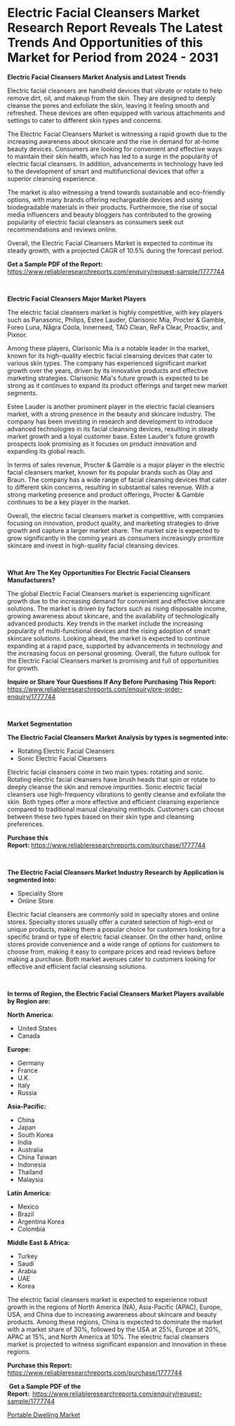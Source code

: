 <p><h1>Electric Facial Cleansers Market Research Report Reveals The Latest Trends And Opportunities of this Market for Period from 2024 - 2031</h1></p><p><strong>Electric Facial Cleansers Market Analysis and Latest Trends</strong></p>
<p><p>Electric facial cleansers are handheld devices that vibrate or rotate to help remove dirt, oil, and makeup from the skin. They are designed to deeply cleanse the pores and exfoliate the skin, leaving it feeling smooth and refreshed. These devices are often equipped with various attachments and settings to cater to different skin types and concerns.</p><p>The Electric Facial Cleansers Market is witnessing a rapid growth due to the increasing awareness about skincare and the rise in demand for at-home beauty devices. Consumers are looking for convenient and effective ways to maintain their skin health, which has led to a surge in the popularity of electric facial cleansers. In addition, advancements in technology have led to the development of smart and multifunctional devices that offer a superior cleansing experience.</p><p>The market is also witnessing a trend towards sustainable and eco-friendly options, with many brands offering rechargeable devices and using biodegradable materials in their products. Furthermore, the rise of social media influencers and beauty bloggers has contributed to the growing popularity of electric facial cleansers as consumers seek out recommendations and reviews online.</p><p>Overall, the Electric Facial Cleansers Market is expected to continue its steady growth, with a projected CAGR of 10.5% during the forecast period.</p></p>
<p><strong>Get a Sample PDF of the Report:&nbsp;</strong> <a href="https://www.reliableresearchreports.com/enquiry/request-sample/1777744">https://www.reliableresearchreports.com/enquiry/request-sample/1777744</a></p>
<p>&nbsp;</p>
<p><strong>Electric Facial Cleansers Major Market Players</strong></p>
<p><p>The electric facial cleansers market is highly competitive, with key players such as Panasonic, Philips, Estee Lauder, Clarisonic Mia, Procter & Gamble, Foreo Luna, Några Coola, Innerneed, TAO Clean, ReFa Clear, Proactiv, and Pixnor.</p><p>Among these players, Clarisonic Mia is a notable leader in the market, known for its high-quality electric facial cleansing devices that cater to various skin types. The company has experienced significant market growth over the years, driven by its innovative products and effective marketing strategies. Clarisonic Mia's future growth is expected to be strong as it continues to expand its product offerings and target new market segments.</p><p>Estee Lauder is another prominent player in the electric facial cleansers market, with a strong presence in the beauty and skincare industry. The company has been investing in research and development to introduce advanced technologies in its facial cleansing devices, resulting in steady market growth and a loyal customer base. Estee Lauder's future growth prospects look promising as it focuses on product innovation and expanding its global reach.</p><p>In terms of sales revenue, Procter & Gamble is a major player in the electric facial cleansers market, known for its popular brands such as Olay and Braun. The company has a wide range of facial cleansing devices that cater to different skin concerns, resulting in substantial sales revenue. With a strong marketing presence and product offerings, Procter & Gamble continues to be a key player in the market.</p><p>Overall, the electric facial cleansers market is competitive, with companies focusing on innovation, product quality, and marketing strategies to drive growth and capture a larger market share. The market size is expected to grow significantly in the coming years as consumers increasingly prioritize skincare and invest in high-quality facial cleansing devices.</p></p>
<p>&nbsp;</p>
<p><strong>What Are The Key Opportunities For Electric Facial Cleansers Manufacturers?</strong></p>
<p><p>The global Electric Facial Cleansers market is experiencing significant growth due to the increasing demand for convenient and effective skincare solutions. The market is driven by factors such as rising disposable income, growing awareness about skincare, and the availability of technologically advanced products. Key trends in the market include the increasing popularity of multi-functional devices and the rising adoption of smart skincare solutions. Looking ahead, the market is expected to continue expanding at a rapid pace, supported by advancements in technology and the increasing focus on personal grooming. Overall, the future outlook for the Electric Facial Cleansers market is promising and full of opportunities for growth.</p></p>
<p><strong>Inquire or Share Your Questions If Any Before Purchasing This Report:</strong> <a href="https://www.reliableresearchreports.com/enquiry/pre-order-enquiry/1777744">https://www.reliableresearchreports.com/enquiry/pre-order-enquiry/1777744</a></p>
<p>&nbsp;</p>
<p><strong>Market Segmentation</strong></p>
<p><strong>The Electric Facial Cleansers Market Analysis by types is segmented into:</strong></p>
<p><ul><li>Rotating Electric Facial Cleansers</li><li>Sonic Electric Facial Cleansers</li></ul></p>
<p><p>Electric facial cleansers come in two main types: rotating and sonic. Rotating electric facial cleansers have brush heads that spin or rotate to deeply cleanse the skin and remove impurities. Sonic electric facial cleansers use high-frequency vibrations to gently cleanse and exfoliate the skin. Both types offer a more effective and efficient cleansing experience compared to traditional manual cleansing methods. Customers can choose between these two types based on their skin type and cleansing preferences.</p></p>
<p><strong>Purchase this Report:&nbsp;</strong><a href="https://www.reliableresearchreports.com/purchase/1777744">https://www.reliableresearchreports.com/purchase/1777744</a></p>
<p>&nbsp;</p>
<p><strong>The Electric Facial Cleansers Market Industry Research by Application is segmented into:</strong></p>
<p><ul><li>Speciality Store</li><li>Online Store</li></ul></p>
<p><p>Electric facial cleansers are commonly sold in specialty stores and online stores. Specialty stores usually offer a curated selection of high-end or unique products, making them a popular choice for customers looking for a specific brand or type of electric facial cleanser. On the other hand, online stores provide convenience and a wide range of options for customers to choose from, making it easy to compare prices and read reviews before making a purchase. Both market avenues cater to customers looking for effective and efficient facial cleansing solutions.</p></p>
<p>&nbsp;</p>
<p><strong>In terms of Region, the Electric Facial Cleansers Market Players available by Region are:</strong></p>
<p>
    <p> <strong> North America: </strong>
        <ul>
            <li>United States</li>
            <li>Canada</li>
        </ul>
        </p> 
    <p> <strong> Europe: </strong>
        <ul>
            <li>Germany</li>
            <li>France</li>
            <li>U.K.</li>
            <li>Italy</li>
            <li>Russia</li>
        </ul>
        </p> 
    <p> <strong> Asia-Pacific: </strong>
        <ul>
            <li>China</li>
            <li>Japan</li>
            <li>South Korea</li>
            <li>India</li>
            <li>Australia</li>
            <li>China Taiwan</li>
            <li>Indonesia</li>
            <li>Thailand</li>
            <li>Malaysia</li>
        </ul>
        </p> 
    <p> <strong> Latin America: </strong>
        <ul>
            <li>Mexico</li>
            <li>Brazil</li>
            <li>Argentina Korea</li>
            <li>Colombia</li>
        </ul>
        </p> 
    <p> <strong> Middle East & Africa: </strong>
        <ul>
            <li>Turkey</li>
            <li>Saudi</li>
            <li>Arabia</li>
            <li>UAE</li>
            <li>Korea</li>
        </ul>
    </p>
    </p>
<p><p>The electric facial cleansers market is expected to experience robust growth in the regions of North America (NA), Asia-Pacific (APAC), Europe, USA, and China due to increasing awareness about skincare and beauty products. Among these regions, China is expected to dominate the market with a market share of 30%, followed by the USA at 25%, Europe at 20%, APAC at 15%, and North America at 10%. The electric facial cleansers market is projected to witness significant expansion and innovation in these regions.</p></p>
<p><strong>Purchase this Report: </strong><a href="https://www.reliableresearchreports.com/purchase/1777744">https://www.reliableresearchreports.com/purchase/1777744</a></p>
<p>&nbsp;<strong>Get a Sample PDF of the Report:&nbsp;&nbsp;</strong><a href="https://www.reliableresearchreports.com/enquiry/request-sample/1777744">https://www.reliableresearchreports.com/enquiry/request-sample/1777744</a></p>
<p><strong></strong></p>
<p><p><a href="https://github.com/globismark/Market-Research-Report-List-2/blob/main/portable-dwelling-market.md">Portable Dwelling Market</a></p></p>